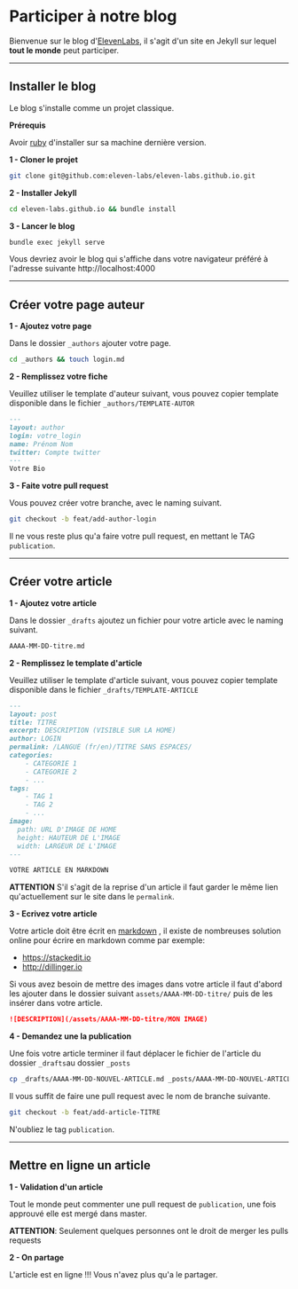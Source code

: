 Participer à notre blog
===================

Bienvenue sur le blog d'[ElevenLabs](http://blog.eleven-labs.com), il s'agit d'un site en Jekyll sur lequel **tout le monde** peut participer.

----------

Installer le blog
-------------

Le blog s'installe comme un projet classique.

**Prérequis**

Avoir [ruby](https://www.ruby-lang.org/fr/) d'installer sur sa machine dernière version.

**1 - Cloner le projet**
```bash
git clone git@github.com:eleven-labs/eleven-labs.github.io.git
```

**2 - Installer Jekyll**
```bash
cd eleven-labs.github.io && bundle install
```
**3 - Lancer le blog**
```bash
bundle exec jekyll serve
```
Vous devriez avoir le blog qui s'affiche dans votre navigateur préféré à l'adresse suivante http://localhost:4000

--------------------------------------------------------------------

Créer votre page auteur
-------------------------
**1 - Ajoutez votre page**

Dans le dossier `_authors` ajouter votre page.
```bash
cd _authors && touch login.md
```
**2 - Remplissez votre fiche**

Veuillez utiliser le template d'auteur suivant, vous pouvez copier template disponible dans le fichier `_authors/TEMPLATE-AUTOR`

```md
---
layout: author
login: votre_login
name: Prénom Nom
twitter: Compte twitter
---
Votre Bio
```

**3 - Faite votre pull request**

Vous pouvez créer votre branche, avec le naming suivant.
```bash
git checkout -b feat/add-author-login
```

Il ne vous reste plus qu'a faire votre pull request, en mettant le TAG `publication`.

-------------------------

Créer votre article
----------------------------

**1 - Ajoutez votre article**

Dans le dossier `_drafts` ajoutez un fichier pour votre article avec le naming suivant.

```bash
AAAA-MM-DD-titre.md
```

**2 - Remplissez le template d'article**

Veuillez utiliser le template d'article suivant, vous pouvez copier template disponible dans le fichier `_drafts/TEMPLATE-ARTICLE`

```md
---
layout: post
title: TITRE
excerpt: DESCRIPTION (VISIBLE SUR LA HOME)
author: LOGIN
permalink: /LANGUE (fr/en)/TITRE SANS ESPACES/
categories:
    - CATEGORIE 1
    - CATEGORIE 2
    - ...
tags:
    - TAG 1
    - TAG 2
    - ...
image:
  path: URL D'IMAGE DE HOME
  height: HAUTEUR DE L'IMAGE
  width: LARGEUR DE L'IMAGE
---

VOTRE ARTICLE EN MARKDOWN
```

**ATTENTION** S'il s'agit de la reprise d'un article il faut garder le même lien qu'actuellement sur le site dans le `permalink`.

**3 - Ecrivez votre article**

Votre article doit être écrit en [markdown](https://guides.github.com/features/mastering-markdown/) , il existe de nombreuses solution online pour écrire en markdown comme par exemple:

 - https://stackedit.io
 - http://dillinger.io

 Si vous avez besoin de mettre des images dans votre article il faut d'abord les ajouter dans le dossier suivant `assets/AAAA-MM-DD-titre/` puis de les insérer dans votre article.

```md
![DESCRIPTION](/assets/AAAA-MM-DD-titre/MON IMAGE)
```

**4 - Demandez une la publication**

Une fois votre article terminer il faut déplacer le fichier de l'article du dossier `_drafts`au dossier `_posts`

```sh
cp _drafts/AAAA-MM-DD-NOUVEL-ARTICLE.md _posts/AAAA-MM-DD-NOUVEL-ARTICLE.md
```

Il vous suffit de faire une pull request avec le nom de branche suivante.

```bash
git checkout -b feat/add-article-TITRE
```

N'oubliez le tag  `publication`.

--------------------------------

Mettre en ligne un article
-----------

**1 - Validation d'un article**

Tout le monde peut commenter une pull request de `publication`, une fois approuvé elle est mergé dans master.

**ATTENTION**: Seulement quelques personnes ont le droit de merger les pulls requests

**2 - On partage**

L'article est en ligne !!! Vous n'avez plus qu'a le partager.
